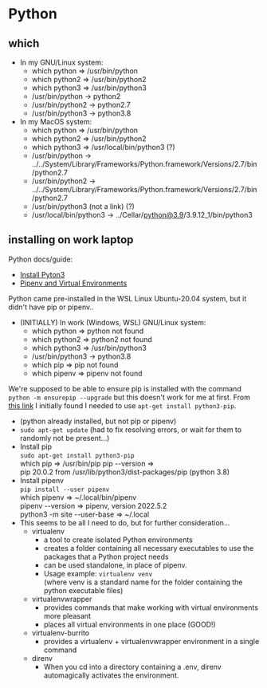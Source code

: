 # Python

## which

* In my GNU/Linux system:
  * which python => /usr/bin/python
  * which python2 => /usr/bin/python2
  * which python3 => /usr/bin/python3
  * /usr/bin/python -> python2
  * /usr/bin/python2 -> python2.7
  * /usr/bin/python3 -> python3.8
* In my MacOS system:
  * which python => /usr/bin/python
  * which python2 => /usr/bin/python2
  * which python3 => /usr/local/bin/python3 (?)
  * /usr/bin/python -> ../../System/Library/Frameworks/Python.framework/Versions/2.7/bin/python2.7
  * /usr/bin/python2 -> ../../System/Library/Frameworks/Python.framework/Versions/2.7/bin/python2.7
  * /usr/bin/python3  (not a link)  (?)
  * /usr/local/bin/python3 -> ../Cellar/python@3.9/3.9.12_1/bin/python3

## installing on work laptop

Python docs/guide:

* [Install Pyton3](https://docs.python-guide.org/starting/install3/linux/)
* [Pipenv and Virtual Environments](https://docs.python-guide.org/dev/virtualenvs/#virtualenvironments-ref)

Python came pre-installed in the WSL Linux Ubuntu-20.04 system, but it didn't
have pip or pipenv..

* (INITIALLY) In work (Windows, WSL) GNU/Linux system:
  * which python => python not found
  * which python2 => python2 not found
  * which python3 => /usr/bin/python3
  * /usr/bin/python3 -> python3.8
  * which pip => pip not found
  * which pipenv => pipenv not found

We're supposed to be able to ensure pip is installed with the command
`python -m ensurepip --upgrade` but this doesn't work for me at first.  From
[this link](https://stackoverflow.com/questions/29871372/i-have-python3-4-but-no-pip-or-ensurepip-is-something-wrong-with-my-python3-4)
I initially found I needed to use `apt-get install python3-pip`.

* (python already installed, but not pip or pipenv)
* `sudo apt-get update` (had to fix resolving errors, or wait for them to
  randomly not be present...)
* Install pip  
  `sudo apt-get install python3-pip`  
  which pip => /usr/bin/pip
  pip --version =>  
  pip 20.0.2 from /usr/lib/python3/dist-packages/pip (python 3.8)
* Install pipenv  
  `pip install --user pipenv`  
  which pipenv => ~/.local/bin/pipenv  
  pipenv --version => pipenv, version 2022.5.2  
  python3 -m site --user-base => ~/.local
* This seems to be all I need to do, but for further consideration...
  * virtualenv
    * a tool to create isolated Python environments
    * creates a folder containing all necessary executables to use the packages
    that a Python project needs
    * can be used standalone, in place of pipenv.
    * Usage example: `virtualenv venv`  
      (where venv is a standard name for the folder containing the python
      executable files)
  * virtualenvwrapper
    * provides commands that make working with virtual environments more pleasant
    * places all virtual environments in one place (GOOD!)
  * virtualenv-burrito
    * provides a virtualenv + virtualenvwrapper environment in a single command
  * direnv
    * When you cd into a directory containing a .env, direnv automagically
    activates the environment.
